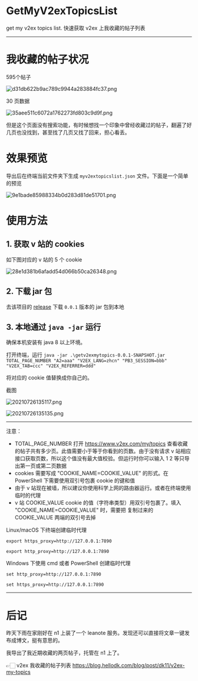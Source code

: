 # GetMyV2exTopicsList
get my v2ex topics list. 快速获取 v2ex 上我收藏的帖子列表

---

# 我收藏的帖子状况

595个帖子

![d31db622b9ac789c9944a283884fc37.png](https://cdn.jsdelivr.net/gh/hellodk34/image@main/img/d31db622b9ac789c9944a283884fc37.png)

30 页数据

![35aee511c6072a1762273fd803c9d9f.png](https://cdn.jsdelivr.net/gh/hellodk34/image@main/img/35aee511c6072a1762273fd803c9d9f.png)

但是这个页面没有搜索功能，有时候想找一个印象中曾经收藏过的帖子，翻遍了好几页也没找到，甚至找了几页又找了回来，担心看丢。

# 效果预览

导出后在终端当前文件夹下生成 `myv2extopicslist.json` 文件。下面是一个简单的预览

![9e1bade85988334b0d283d81de51701.png](https://cdn.jsdelivr.net/gh/hellodk34/image@main/img/9e1bade85988334b0d283d81de51701.png)

# 使用方法

## 1. 获取 v 站的 cookies

如下图对应的 v 站的 5 个 cookie

![28e1d381b6afadd54d066b50ca26348.png](https://cdn.jsdelivr.net/gh/hellodk34/image@main/img/28e1d381b6afadd54d066b50ca26348.png)

## 2. 下载 jar 包

去该项目的 [release](https://github.com/hellodk34/GetMyV2exTopicsList/releases) 下载 `0.0.1` 版本的 jar 包到本地

## 3. 本地通过 `java -jar` 运行

确保本机安装有 java 8 以上环境。

打开终端，运行 `java -jar .\getv2exmytopics-0.0.1-SNAPSHOT.jar TOTAL_PAGE_NUMBER "A2=aaa" "V2EX_LANG=zhcn" "PB3_SESSION=bbb" "V2EX_TAB=ccc" "V2EX_REFERRER=ddd"`

将对应的 cookie 值替换成你自己的。

截图

![20210726135117.png](https://cdn.jsdelivr.net/gh/hellodk34/image@main/img/20210726135117.png)

![20210726135135.png](https://cdn.jsdelivr.net/gh/hellodk34/image@main/img/20210726135135.png)

---

注意：

- TOTAL_PAGE_NUMBER 打开 https://www.v2ex.com/my/topics 查看收藏的帖子共有多少页。此值需要小于等于你看到的页数。由于没有请求 v 站相应接口获取页数，所以这个值没有最大值校验。但运行时你可以输入 1 2 等只导出第一页或第二页数据
- cookies 需要写成 "COOKIE_NAME=COOKIE_VALUE" 的形式。在 PowerShell 下需要使用双引号包裹 cookie 的键和值
- 由于 v 站现在被墙，所以建议你使用科学上网的路由器运行。或者在终端使用临时的代理
- v 站 COOKIE_VALUE cookie 的值（字符串类型）用双引号包裹了。填入 "COOKIE_NAME=COOKIE_VALUE" 时，需要把 复制过来的 COOKIE_VALUE 两端的双引号去掉

Linux/macOS 下终端创建临时代理

```
export https_proxy=http://127.0.0.1:7890

export http_proxy=http://127.0.0.1:7890
```

Windows 下使用 cmd 或者 PowerShell 创建临时代理

```
set http_proxy=http://127.0.0.1:7890

set https_proxy=http://127.0.0.1:7890
```

---

# 后记

昨天下雨在家刚好在 n1 上装了一个 leanote 服务。发现还可以直接将文章一键发布成博文，挺有意思的。

我导出了我近期收藏的两页帖子，托管在 n1 上了。

👉🏻 v2ex 我收藏的帖子列表 https://blog.hellodk.com/blog/post/dk11/v2ex-my-topics
